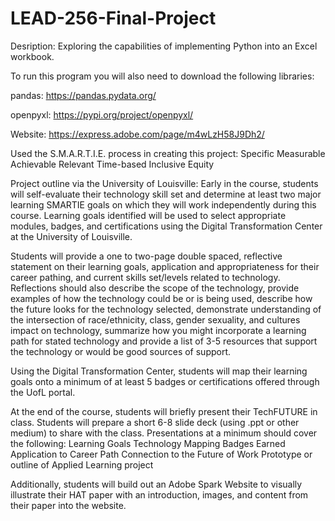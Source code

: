 # LEAD-256-Final-Project
Desription: Exploring the capabilities of implementing Python into an Excel workbook.

To run this program you will also need to download the following libraries:

pandas: https://pandas.pydata.org/

openpyxl: https://pypi.org/project/openpyxl/

Website: https://express.adobe.com/page/m4wLzH58J9Dh2/ 

Used the S.M.A.R.T.I.E. process in creating this project:
Specific
Measurable
Achievable
Relevant
Time-based
Inclusive
Equity

Project outline via the University of Louisville:
Early in the course, students will self-evaluate their technology skill set and determine at least 
two major learning SMARTIE goals on which they will work independently during this course. Learning 
goals identified will be used to select appropriate modules, badges, and certifications using the 
Digital Transformation Center at the University of Louisville.
 
Students will provide a one to two-page double spaced, reflective statement on their learning goals, 
application and appropriateness for their career pathing, and current skills set/levels related to 
technology. Reflections should also describe the scope of the technology, provide examples of how 
the technology could be or is being used, describe how the future looks for the technology selected, 
demonstrate understanding of the intersection of race/ethnicity, class, gender sexuality, and cultures 
impact on technology,  summarize how you might incorporate a learning path for stated technology and 
provide a list of 3-5 resources that support the technology or would be good sources of support.
 
Using the Digital Transformation Center, students will map their learning goals onto a minimum of at 
least 5 badges or certifications offered through the UofL portal.
 
At the end of the course, students will briefly present their TechFUTURE in class. Students will prepare 
a short 6-8 slide deck (using .ppt or other medium) to share with the class. Presentations at a minimum 
should cover the following:
Learning Goals
Technology Mapping
Badges Earned
Application to Career Path
Connection to the Future of Work
Prototype or outline of Applied Learning project

Additionally, students will build out an Adobe Spark Website to visually illustrate their HAT paper 
with an introduction, images, and content from their paper into the website.
